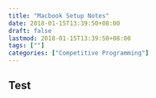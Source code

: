 ```yaml
---
title: "Macbook Setup Notes"
date: 2018-01-15T13:39:50+08:00
draft: false
lastmod: 2018-01-15T13:39:50+08:00
tags: [""]
categories: ["Competitive Programming"]
---
```


## Test